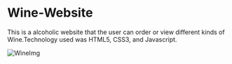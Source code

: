 # Wine-Website
This is a alcoholic website that the user can order or view different kinds of Wine.Technology used was HTML5, CSS3, and Javascript.

![WineImg](https://user-images.githubusercontent.com/80078725/209355328-965b5991-7a9e-4a1e-9f0c-2a61de8d7d57.png)
